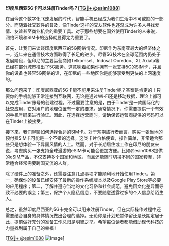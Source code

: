 **印度尼西亚5G卡可以注册Tinder吗？[[TG💪+ @esim1088](https://t.me/s/esim1088)]**

在当今这个数字化飞速发展的时代，智能手机已经成为我们生活中不可或缺的一部分。而随着社交软件的普及，像Tinder这样的交友软件也逐渐成为许多人寻找爱情、友谊甚至商业机会的重要工具。对于那些想要在国外使用Tinder的人来说，网络环境和SIM卡的选择就显得尤为重要了。

首先，让我们来谈谈印度尼西亚的5G网络情况。印尼作为东南亚最大的经济体之一，近年来在通信技术方面取得了长足的进步。尽管5G技术在全球范围内仍处于发展阶段，但印尼的主要运营商如Telkomsel、Indosat Ooredoo、XL Axiata等已经在部分城市推出了5G服务。这意味着如果你拥有一张支持5G的SIM卡，并且你的设备也兼容5G网络的话，在印尼的一些地区你是能够享受到更快的上网速度的。

那么问题来了：印度尼西亚的5G卡能不能用来注册Tinder呢？答案是肯定的！只要你的手机能够正常连接到互联网，无论是通过Wi-Fi还是移动数据，理论上都可以完成Tinder账号的创建过程。不过需要注意的是，由于Tinder是一款国际化的社交应用，它对用户的地理位置有一定的要求。通常情况下，你需要提供一个有效的手机号码来进行验证。因此，在选择运营商时，请确保该运营商提供的号码可以在Tinder上被接受。

接下来，我们聊聊如何选择合适的SIM卡。对于短期旅行者而言，购买一张当地的预付费SIM卡可能是一个不错的选择。这类卡片价格便宜，操作简单，非常适合那些只是想体验一下异国风情的人士。然而，对于长期居住或工作在印尼的朋友来说，考虑购买一张支持全球漫游的eSIM卡可能会更加方便。比如@esim1088提供的eSIM产品，不仅支持多个国家和地区，而且还能随时切换不同的国家套餐，非常适合经常需要跨国交流的人群。

除了硬件上的准备之外，还需要注意几点事项才能顺利地开始使用Tinder。第一，确保你的设备已经安装了最新的操作系统版本以及Google Play Store等必要的应用程序；第二，了解并遵守当地的文化习俗和社会规范，避免因文化差异而导致不必要的误会；第三，保护个人隐私信息，不要随意透露过多的个人信息给陌生人。

总之，虽然印度尼西亚的5G卡完全可以用来注册Tinder，但在实际操作过程中还需要结合自身的具体情况做出合理的选择。无论你是计划短暂停留还是长期定居于此，提前做好充分的准备工作总归是明智之举。希望每位读者都能借助现代科技的力量找到属于自己的幸福！

[[TG💪+ @esim1088](https://t.me/s/esim1088) ![Image](https://i.postimg.cc/4NQfJmqS/Snipaste-2025-05-13-00-14-12.png)]